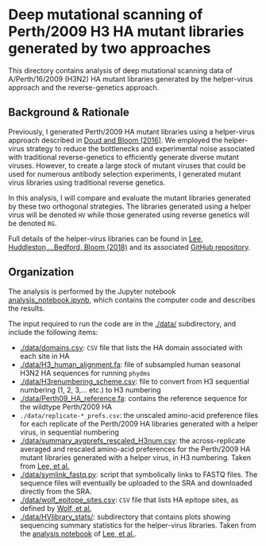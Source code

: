 # Deep mutational scanning of Perth/2009 H3 HA mutant libraries generated by two approaches

This directory contains analysis of deep mutational scanning data of A/Perth/16/2009 (H3N2) HA mutant libraries generated by the helper-virus approach and the reverse-genetics approach.

## Background & Rationale

Previously, I generated Perth/2009 HA mutant libraries using a helper-virus approach described in [Doud and Bloom (2016)](https://www.mdpi.com/1999-4915/8/6/155). We employed the helper-virus strategy to reduce the bottlenecks and experimental noise associated with traditional reverse-genetics to efficiently generate diverse mutant viruses. However, to create a large stock of mutant viruses that could be used for numerous antibody selection experiments, I generated mutant virus libraries using traditional reverse genetics.

In this analysis, I will compare and evaluate the mutant libraries generated by these two orthogonal strategies. The libraries generated using a helper virus will be denoted `HV` while those generated using reverse genetics will be denoted `RG`.

Full details of the helper-virus libraries can be found in [Lee, Huddleston,...Bedford, Bloom (2018)](http://www.pnas.org/content/early/2018/08/10/1806133115) and its associated [GitHub repository](https://github.com/jbloomlab/Perth2009-DMS-Manuscript/tree/master/analysis_code).

## Organization

The analysis is performed by the Jupyter notebook [analysis_notebook.ipynb](analysis_notebook.ipynb), which contains the computer code and describes the results.

The input required to run the code are in the [./data/](./data/) subdirectory, and include the following items:

  * [./data/domains.csv](./data/domains.csv): `CSV` file that lists the HA domain associated with each site in HA
  * [./data/H3_human_alignment.fa](./data/H3_human_alignment.fa): file of subsampled human seasonal H3N2 HA sequences for running `phydms`
  * [./data/H3renumbering_scheme.csv](./data/H3renumbering_scheme.csv): file to convert from H3 sequential numbering (1, 2, 3,... etc.) to H3 numbering
  * [./data/Perth09_HA_reference.fa](./data/Perth09_HA_reference.fa): contains the reference sequence for the wildtype Perth/2009 HA
  * `./data/replicate-*_prefs.csv`: the unscaled amino-acid preference files for each replicate of the Perth/2009 HA libraries generated with a helper virus, in sequential numbering
  * [./data/summary_avgprefs_rescaled_H3num.csv](./data/summary_avgprefs_rescaled_H3num.csv): the across-replicate averaged and rescaled amino-acid preferences for the Perth/2009 HA mutant libraries generated with a helper virus, in H3 numbering. Taken from [Lee, et al.](http://www.pnas.org/content/early/2018/08/10/1806133115)
  * [./data/symlink_fastq.py](./data/symlink_fastq.py): script that symbolically links to FASTQ files. The sequence files will eventually be uploaded to the SRA and downloaded directly from the SRA.
  * [./data/wolf_epitope_sites.csv](./data/wolf_epitope_sites.csv): `CSV` file that lists HA epitope sites, as defined by [Wolf, et al.](https://biologydirect.biomedcentral.com/articles/10.1186/1745-6150-1-34)
  * [./data/HVlibrary_stats/](./data/HVHVlibrary_stats/): subdirectory that contains plots showing sequencing summary statistics for the helper-virus libraries. Taken from the [analysis notebook](https://github.com/jbloomlab/Perth2009-DMS-Manuscript/tree/master/analysis_code) of [Lee, et al.](http://www.pnas.org/content/early/2018/08/10/1806133115).